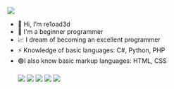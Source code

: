 <img src="https://i.pinimg.com/originals/e5/3e/8c/e53e8cd3c045f964043ca1501e93d584.jpg"/><br>
- 👋 Hi, I’m re1oad3d
- 👀 I'm a beginner programmer
- 📈 I dream of becoming an excellent programmer
- ⚡ Knowledge of basic languages: C#, Python, PHP
- 🟢I also know basic markup languages: HTML, CSS<br><br>
<img src="https://img.shields.io/badge/CSharp-1E3141?style=for-the-badge&logo=CSharp&logoColor=White"/> <img src="https://img.shields.io/badge/Python-1E3141?style=for-the-badge&logo=Python&logoColor=White"/> <img src="https://img.shields.io/badge/Php-1E3141?style=for-the-badge&logo=Php&logoColor=White"/> <img src="https://img.shields.io/badge/Html-1E3141?style=for-the-badge&logo=HTML5&logoColor=White"/> <img src="https://img.shields.io/badge/CSS-1E3141?style=for-the-badge&logo=CSS3&logoColor=White"/>
